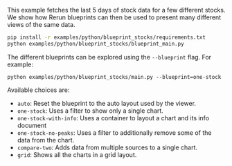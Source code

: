 <!--[metadata]
title = "Stock charts"
description = "Uses stock data as an example of how to leverage Rerun blueprints to control the layout and presentation of the viewer."
tags = ["time-series", "blueprint"]
thumbnail = "https://static.rerun.io/blueprint_stocks/8bfe6f16963acdceb2debb9de9a206dc2eb9b280/480w.png"
thumbnail_dimensions = [480, 270]
-->

<picture>
  <img src="https://static.rerun.io/blueprint_stocks/8bfe6f16963acdceb2debb9de9a206dc2eb9b280/full.png" alt="">
  <source media="(max-width: 480px)" srcset="https://static.rerun.io/blueprint_stocks/8bfe6f16963acdceb2debb9de9a206dc2eb9b280/480w.png">
  <source media="(max-width: 768px)" srcset="https://static.rerun.io/blueprint_stocks/8bfe6f16963acdceb2debb9de9a206dc2eb9b280/768w.png">
  <source media="(max-width: 1024px)" srcset="https://static.rerun.io/blueprint_stocks/8bfe6f16963acdceb2debb9de9a206dc2eb9b280/1024w.png">
  <source media="(max-width: 1200px)" srcset="https://static.rerun.io/blueprint_stocks/8bfe6f16963acdceb2debb9de9a206dc2eb9b280/1200w.png">
</picture>

This example fetches the last 5 days of stock data for a few different stocks.
We show how Rerun blueprints can then be used to present many different views of the same data.

```bash
pip install -r examples/python/blueprint_stocks/requirements.txt
python examples/python/blueprint_stocks/blueprint_main.py
```

The different blueprints can be explored using the `--blueprint` flag. For example:

```
python examples/python/blueprint_stocks/main.py --blueprint=one-stock
```

Available choices are:

-   `auto`: Reset the blueprint to the auto layout used by the viewer.
-   `one-stock`: Uses a filter to show only a single chart.
-   `one-stock-with-info`: Uses a container to layout a chart and its info document
-   `one-stock-no-peaks`: Uses a filter to additionally remove some of the data from the chart.
-   `compare-two`: Adds data from multiple sources to a single chart.
-   `grid`: Shows all the charts in a grid layout.
